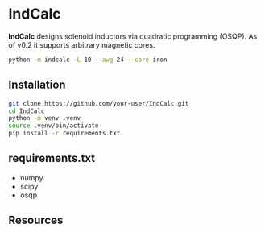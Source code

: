 
# IndCalc

**IndCalc** designs solenoid inductors via quadratic programming
(OSQP). As of v0.2 it supports arbitrary magnetic cores.

```bash
python -m indcalc -L 10 --awg 24 --core iron
```

## Installation

```bash
git clone https://github.com/your-user/IndCalc.git
cd IndCalc
python -m venv .venv
source .venv/bin/activate
pip install -r requirements.txt
```

## requirements.txt

* numpy
* scipy
* osqp

## Resources

